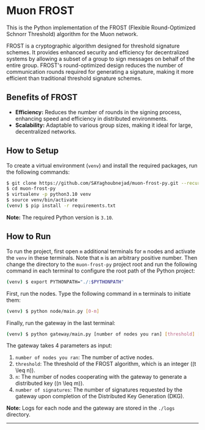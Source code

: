 # Muon FROST
This is the Python implementation of the FROST (Flexible Round-Optimized Schnorr Threshold) algorithm for the Muon network.

FROST is a cryptographic algorithm designed for threshold signature schemes. It provides enhanced security and efficiency for decentralized systems by allowing a subset of a group to sign messages on behalf of the entire group. FROST's round-optimized design reduces the number of communication rounds required for generating a signature, making it more efficient than traditional threshold signature schemes.

## Benefits of FROST
- **Efficiency:** Reduces the number of rounds in the signing process, enhancing speed and efficiency in distributed environments.
- **Scalability:** Adaptable to various group sizes, making it ideal for large, decentralized networks.

## How to Setup

To create a virtual environment (`venv`) and install the required packages, run the following commands:

```bash
$ git clone https://github.com/SAYaghoubnejad/muon-frost-py.git --recurse-submodules
$ cd muon-frost-py
$ virtualenv -p python3.10 venv
$ source venv/bin/activate
(venv) $ pip install -r requirements.txt
```

**Note:** The required Python version is `3.10`.

## How to Run

To run the project, first open `m` additional terminals for `m` nodes and activate the `venv` in these terminals. Note that `m` is an arbitrary positive number. Then change the directory to the `muon-frost-py` project root and run the following command in each terminal to configure the root path of the Python project:

```bash
(venv) $ export PYTHONPATH="./:$PYTHONPATH"
```

First, run the nodes. Type the following command in `m` terminals to initiate them:

```bash
(venv) $ python node/main.py [0-m]
```

Finally, run the gateway in the last terminal:

```bash
(venv) $ python gateway/main.py [number of nodes you ran] [threshold] [n] [number of signatures]
```

The gateway takes 4 parameters as input:
1. `number of nodes you ran`: The number of active nodes.
2. `threshold`: The threshold of the FROST algorithm, which is an integer (\(t \leq n\)).
3. `n`: The number of nodes cooperating with the gateway to generate a distributed key (\(n \leq m\)).
4. `number of signatures`: The number of signatures requested by the gateway upon completion of the Distributed Key Generation (DKG).


**Note:** Logs for each node and the gateway are stored in the `./logs` directory.

---
